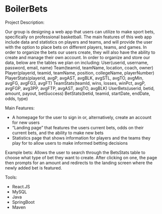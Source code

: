 # BoilerBets
Project Description:
  
  Our group is designing a web app that users can utilize to make sport bets, specifically on professional basketball. The main features of this web app include data and statistics on players and teams, and will provide the user with the option to place bets on different players, teams, and games. In order to organize the bets our users create, they will also have the ability to create and manage their own account. In order to organize and store our data, below are the tables we plan on including:
    User(userid, username, password, email, name)
    Team(teamid, teamName, location, coach, owner)
    Player(playerid, teamid, teamName, position, collegeName, playerNumber)
    PlayerStats(playerid, avgP, avgAST, avgBLK, avgSTL, avgTO, avgMin, avgFG, avgFG3, avgFT)
    TeamStats(teamId, wins, losses, winPct, avgP, avgFGP, avg3PP, avgFTP,  avgAST, avgTO, avgBLK)
    UserBets(userid, betid, amount, payout, betSuccess)
    BetStats(betid, teamid, startDate, endDate, odds, type)

Main Features:
 - A homepage for the user to sign in or, alternatively, create an account for new users
 - “Landing page” that features the users current bets, odds on their current bets, and the ability to make new bets
 - Statistics page that shows information for players and the teams they play for to allow users to make informed betting decisions

Example bets:
  Allows the user to search through the BetsStats table to choose what type of bet they want to create. After clicking on one, the page then prompts for an amount and redirects to the landing screen where the newly added bet is featured.

Tools:
 - React.JS
 - MySQL
 - Java
 - SpringBoot
 - Maven
